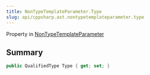 ```yaml
---
title: NonTypeTemplateParameter.Type
slug: api/cppsharp.ast.nontypetemplateparameter.type
---
```

Property in [NonTypeTemplateParameter](/api/cppsharp/ast/nontypetemplateparameter)

## Summary



```csharp
public QualifiedType Type { get; set; }
```

